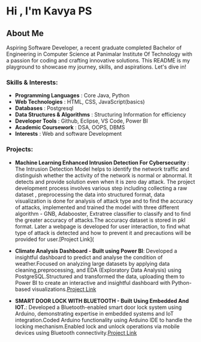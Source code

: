 # Hi , I'm Kavya PS

## About Me
Aspiring Software Developer, a recent graduate completed Bachelor of Engineering in Computer Science at Panimalar Institute Of Technology with a passion for coding and crafting innovative solutions. This README is my playground to showcase my journey, skills, and aspirations. Let's dive in!

### Skills & Interests:

- **Programming Languages**          : Core Java, Python
- **Web Technologies**               : HTML, CSS, JavaScript(basics)
- **Databases**                      : Postgresql
- **Data Structures & Algorithms**   : Structuring Information for efficiency
- **Developer Tools**                : Github, Eclipse, VS Code, Power BI
- **Academic Coursework**            : DSA, OOPS, DBMS
- **Interests**                      : Web and software Development

### Projects:
- **Machine Learning Enhanced Intrusion Detection For Cybersecurity** : The Intrusion Detection Model helps to identify the network traffic and distinguish whether the activity of the network is normal or abnormal. It detects and provide solution even when it is zero day attack. The project development process involves various step including collecting a raw dataset , preprocessing the data into structured format, data visualization is done for analysis of attack type and to find the accuracy of attacks, implemented and trained the model with three different algorithm - GNB, Adabooster, Extratree classifier to classify and to find the greater accuracy of attacks.The accuracy dataset is stored in pkl format. Later a webpage is developed for user interaction, to find what type of attack is detected and how to prevent it and precautions will be provided for user.[Project Link](
- **Climate Analysis Dashboard - Built using Power BI**: Developed a insightful dashboard to predict and analyse the condition of weather.Focused on analyzing large datasets by applying data cleaning,preprocessing, and EDA (Exploratory Data Analysis)
using PostgreSQL.Structured and transformed the data, uploading them to Power BI to create an interactive and
insightful dashboard with Python-based visualizations.[Project Link](https://github.com/KavyaPS/Climate-Analysis-Dashboard)

- **SMART DOOR LOCK WITH BLUETOOTH - Built Using Embedded And IOT.**: Developed a Bluetooth-enabled smart door lock system using Arduino, demonstrating expertise in embedded systems
and IoT integration.Coded Arduino functionality using Arduino IDE to handle the locking mechanism.Enabled lock
and unlock operations via mobile devices using Bluetooth connectivity.[Project Link](https://github.com/KavyaPS/Smart-Door-Lock-with-Bluetooth)

 







